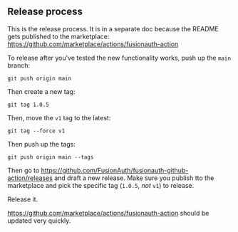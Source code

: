 ## Release process

This is the release process. It is in a separate doc because the README gets published to the marketplace: https://github.com/marketplace/actions/fusionauth-action

To release after you've tested the new functionality works, push up the `main` branch:

```
git push origin main
```

Then create a new tag:

```
git tag 1.0.5
```

Then, move the `v1` tag to the latest:

```
git tag --force v1
```

Then push up the tags:

```
git push origin main --tags
```

Then go to https://github.com/FusionAuth/fusionauth-github-action/releases and draft a new release. Make sure you publish tto the marketplace and pick the specific tag (`1.0.5`, *not* `v1`) to release.

Release it.

https://github.com/marketplace/actions/fusionauth-action should be updated very quickly.
